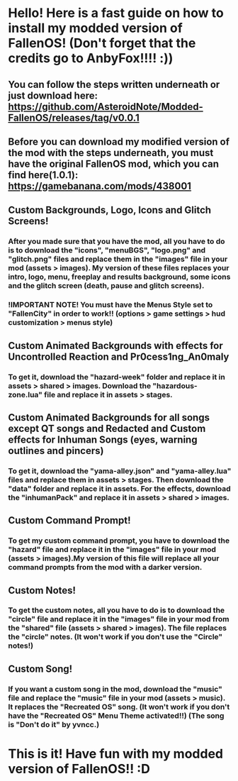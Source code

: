 # Hello! Here is a fast guide on how to install my modded version of FallenOS! (Don't forget that the credits go to AnbyFox!!!! :))

## You can follow the steps written underneath or just download here: https://github.com/AsteroidNote/Modded-FallenOS/releases/tag/v0.0.1

## Before you can download my modified version of the mod with the steps underneath, you must have the original FallenOS mod, which you can find here(1.0.1): https://gamebanana.com/mods/438001

## Custom Backgrounds, Logo, Icons and Glitch Screens!
### After you made sure that you have the mod, all you have to do is to download the "icons", "menuBGS", "logo.png" and "glitch.png" files and replace them in the "images" file in your mod (assets > images). My version of these files replaces your intro, logo, menu, freeplay and results background, some icons and the glitch screen (death, pause and glitch screens).
### !IMPORTANT NOTE! You must have the Menus Style set to "FallenCity" in order to work!! (options > game settings > hud customization > menus style)

## Custom Animated Backgrounds with effects for Uncontrolled Reaction and Pr0cess1ng_An0maly

### To get it, download the "hazard-week" folder and replace it in assets > shared > images. Download the "hazardous-zone.lua" file and replace it in assets > stages.

## Custom Animated Backgrounds for all songs except QT songs and Redacted and Custom effects for Inhuman Songs (eyes, warning outlines and pincers)

### To get it, download the "yama-alley.json" and "yama-alley.lua" files and replace them in assets > stages. Then download the "data" folder and replace it in assets. For the effects, download the "inhumanPack" and replace it in assets > shared > images.

## Custom Command Prompt!
### To get my custom command prompt, you have to download the "hazard" file and replace it in the "images" file in your mod (assets > images).My version of this file will replace all your command prompts from the mod with a darker version.

## Custom Notes!
### To get the custom notes, all you have to do is to download the "circle" file and replace it in the "images" file in your mod from the "shared" file (assets > shared > images). The file replaces the "circle" notes. (It won't work if you don't use the "Circle" notes!)

## Custom Song!
### If you want a custom song in the mod, download the "music" file and replace the "music" file in your mod (assets > music). It replaces the "Recreated OS" song. (It won't work if you don't have the "Recreated OS" Menu Theme activated!!) (The song is "Don't do it" by yvncc.)

# This is it! Have fun with my modded version of FallenOS!! :D
